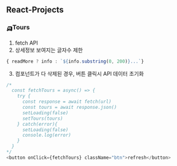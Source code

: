 ## React-Projects
### 🛺Tours
1. fetch API
2. 상세정보 보여지는 글자수 제한 
```javascript
{ readMore ? info : `${info.substring(0, 200)}...`} 
```
3. 컴포넌트가 다 삭제된 경우, 버튼 클릭시 API 데이터 초기화
```javascript
/*
  const fetchTours = async() => {
    try {
      const response = await fetch(url)
      const tours = await response.json()
      setLoading(false)
      setTours(tours)
    } catch(error){
      setLoading(false)
      console.log(error)
    }
  }
*/ 
<button onClick={fetchTours} className="btn">refresh</button>
```

